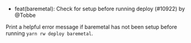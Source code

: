 - feat(baremetal): Check for setup before running deploy (#10922) by @Tobbe

Print a helpful error message if baremetal has not been setup before running `yarn rw deploy baremetal`.
